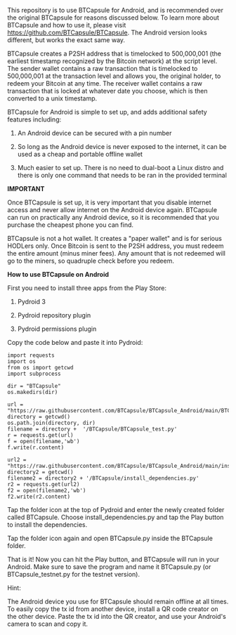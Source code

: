 This repository is to use BTCapsule for Android, and is recommended over the original BTCapsule for reasons discussed below. To learn more about BTCapsule and how to use it, please visit https://github.com/BTCapsule/BTCapsule. The Android version looks different, but works the exact same way.

BTCapsule creates a P2SH address that is timelocked to 500,000,001 (the earliest timestamp recognized by the Bitcoin network) at the script level. The sender wallet contains a raw transaction that is timelocked to 500,000,001 at the transaction level and allows you, the original holder, to redeem your Bitcoin at any time. The receiver wallet contains a raw transaction that is locked at whatever date you choose, which is then converted to a unix timestamp.

BTCapsule for Android is simple to set up, and adds additional safety features including:

1. An Android device can be secured with a pin number

2. So long as the Android device is never exposed to the internet, it can be used as a cheap and portable offline wallet

3. Much easier to set up. There is no need to dual-boot a Linux distro and there is only one command that needs to be ran in the provided terminal

**IMPORTANT**

Once BTCapsule is set up, it is very important that you disable internet access and never allow internet on the Android device again. BTCapsule can run on practically any Android device, so it is recommended that you purchase the cheapest phone you can find. 

BTCapsule is not a hot wallet. It creates a "paper wallet" and is for serious HODLers only. Once Bitcoin is sent to the P2SH address, you must redeem the entire amount (minus miner fees). Any amount that is not redeemed will go to the miners, so quadruple check before you redeem.

**How to use BTCapsule on Android**

First you need to install three apps from the Play Store:

1. Pydroid 3

2. Pydroid repository plugin

3. Pydroid permissions plugin

Copy the code below and paste it into Pydroid:

```
import requests
import os
from os import getcwd 
import subprocess

dir = "BTCapsule"
os.makedirs(dir)

url = "https://raw.githubusercontent.com/BTCapsule/BTCapsule_Android/main/BTCapsule_testnet.py" 
directory = getcwd() 
os.path.join(directory, dir)
filename = directory +  '/BTCapsule/BTCapsule_test.py' 
r = requests.get(url) 
f = open(filename,'wb') 
f.write(r.content)

url2 = "https://raw.githubusercontent.com/BTCapsule/BTCapsule_Android/main/install_dependencies.py" 
directory2 = getcwd() 
filename2 = directory2 + '/BTCapsule/install_dependencies.py' 
r2 = requests.get(url2) 
f2 = open(filename2,'wb') 
f2.write(r2.content)
```
Tap the folder icon at the top of Pydroid and enter the newly created folder called BTCapsule. Choose install_dependencies.py and tap the Play button to install the dependencies.

Tap the folder icon again and open BTCapsule.py inside the BTCapsule folder.

That is it! Now you can hit the Play button, and BTCapsule will run in your Android. Make sure to save the program and name it BTCapsule.py (or BTCapsule_testnet.py for the testnet version).

Hint:

The Android device you use for BTCapsule should remain offline at all times. To easily copy the tx id from another device, install a QR code creator on the other device. Paste the tx id into the QR creator, and use your Android's camera to scan and copy it.
